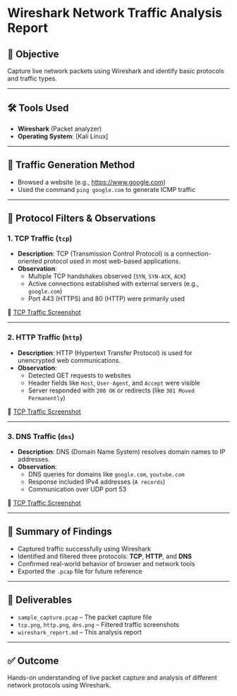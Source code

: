 # Wireshark Network Traffic Analysis Report

## 🎯 Objective
Capture live network packets using Wireshark and identify basic protocols and traffic types.

---

## 🛠 Tools Used
- **Wireshark** (Packet analyzer)
- **Operating System**: [Kali Linux]

---

## 📡 Traffic Generation Method
- Browsed a website (e.g., https://www.google.com)
- Used the command `ping google.com` to generate ICMP traffic

---

## 🧪 Protocol Filters & Observations

### 1. **TCP Traffic (`tcp`)**
- **Description**: TCP (Transmission Control Protocol) is a connection-oriented protocol used in most web-based applications.
- **Observation**:
  - Multiple TCP handshakes observed (`SYN`, `SYN-ACK`, `ACK`)
  - Active connections established with external servers (e.g., `google.com`)
  - Port 443 (HTTPS) and 80 (HTTP) were primarily used

📸 [TCP Traffic Screenshot](tcp.png)

---

### 2. **HTTP Traffic (`http`)**
- **Description**: HTTP (Hypertext Transfer Protocol) is used for unencrypted web communications.
- **Observation**:
  - Detected GET requests to websites
  - Header fields like `Host`, `User-Agent`, and `Accept` were visible
  - Server responded with `200 OK` or redirects (like `301 Moved Permanently`)

📸 [TCP Traffic Screenshot](http.png)

---

### 3. **DNS Traffic (`dns`)**
- **Description**: DNS (Domain Name System) resolves domain names to IP addresses.
- **Observation**:
  - DNS queries for domains like `google.com`, `youtube.com`
  - Response included IPv4 addresses (`A records`)
  - Communication over UDP port 53

📸 [TCP Traffic Screenshot](dns.png)

---

## 📝 Summary of Findings
- Captured traffic successfully using Wireshark
- Identified and filtered three protocols: **TCP**, **HTTP**, and **DNS**
- Confirmed real-world behavior of browser and network tools
- Exported the `.pcap` file for future reference

---

## 📂 Deliverables
- `sample_capture.pcap` – The packet capture file
- `tcp.png`, `http.png`, `dns.png` – Filtered traffic screenshots
- `wireshark_report.md` – This analysis report

---

## ✅ Outcome
Hands-on understanding of live packet capture and analysis of different network protocols using Wireshark.
